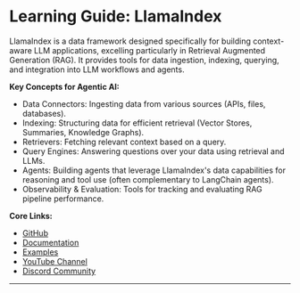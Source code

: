 # Learning Guide: LlamaIndex

LlamaIndex is a data framework designed specifically for building context-aware LLM applications, excelling particularly in Retrieval Augmented Generation (RAG). It provides tools for data ingestion, indexing, querying, and integration into LLM workflows and agents.

**Key Concepts for Agentic AI:**
*   Data Connectors: Ingesting data from various sources (APIs, files, databases).
*   Indexing: Structuring data for efficient retrieval (Vector Stores, Summaries, Knowledge Graphs).
*   Retrievers: Fetching relevant context based on a query.
*   Query Engines: Answering questions over your data using retrieval and LLMs.
*   Agents: Building agents that leverage LlamaIndex's data capabilities for reasoning and tool use (often complementary to LangChain agents).
*   Observability & Evaluation: Tools for tracking and evaluating RAG pipeline performance.

**Core Links:**
*   [GitHub](https://github.com/run-llama/llama_index)
*   [Documentation](https://docs.llamaindex.ai/en/stable/)
*   [Examples](https://docs.llamaindex.ai/en/stable/examples/examples.html)
*   [YouTube Channel](https://www.youtube.com/@LlamaIndex)
*   [Discord Community](https://discord.gg/llama-index)

---
